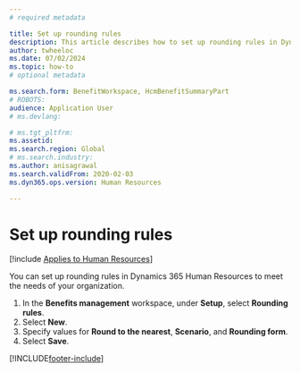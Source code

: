 ```yaml
---
# required metadata

title: Set up rounding rules
description: This article describes how to set up rounding rules in Dynamics 365 Human Resources to meet the needs of your organization.
author: twheeloc
ms.date: 07/02/2024
ms.topic: how-to
# optional metadata

ms.search.form: BenefitWorkspace, HcmBenefitSummaryPart
# ROBOTS: 
audience: Application User
# ms.devlang: 

# ms.tgt_pltfrm: 
ms.assetid: 
ms.search.region: Global
# ms.search.industry: 
ms.author: anisagrawal
ms.search.validFrom: 2020-02-03
ms.dyn365.ops.version: Human Resources

---
```


# Set up rounding rules

[!include [Applies to Human Resources](../includes/applies-to-hr.md)]

You can set up rounding rules in Dynamics 365 Human Resources to meet the needs of your organization.

1. In the **Benefits management** workspace, under **Setup**, select **Rounding rules**.
2. Select **New**.
3. Specify values for **Round to the nearest**, **Scenario**, and **Rounding form**.
4. Select **Save**. 


[!INCLUDE[footer-include](../includes/footer-banner.md)]
